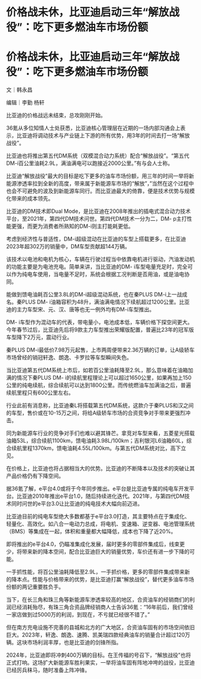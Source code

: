 # 价格战未休，比亚迪启动三年“解放战役”：吃下更多燃油车市场份额

# 价格战未休，比亚迪启动三年“解放战役”：吃下更多燃油车市场份额

文｜韩永昌

编辑｜李勤 杨轩

比亚迪的价格战远未结束，总攻刚刚开始。

36氪从多位知情人士处获悉，比亚迪核心管理层在近期的一场内部沟通会上表示，比亚迪将调动技术与产业链上下游的所有优势，用3年的时间去打一场“解放战役”。

比亚迪也将推出第五代DM系统（双模混合动力系统）配合“解放战役”。“第五代DM-i百公里油耗2.9L，满油满电可以跑接近2000公里。”有与会人士称。

比亚迪“解放战役”最大的目标是吃下更多的油车市场份额，用三年的时间一举将新能源渗透率拉到全新的高度，带来属于新能源车市场的“解放”，”当然在这个过程中也会不可避免的波及到新能源车同行。而比亚迪最大的倚靠，便是技术优势与规模化带来的成本领先。

比亚迪的DM技术即Dual Mode，是比亚迪在2008年推出的插电式混合动力技术平台，至2021年，第四代DM技术问世。第四代DM技术一分为二，DM-
p主打性能更强，而更为消费者所熟知的DM-i则主打能耗更低。

考虑到经济性与普适性，DM-i超级混动在比亚迪的车型上搭载更多，在比亚迪2023年超302万的销量中，DM车型贡献超144万辆。

该技术以电池和电机为核心，车辆在行驶过程当中依靠电机进行驱动，汽油发动机的功能主要是为电池充电。简单来讲，当比亚迪的DM-
i车型电量充足时，完全可以作为纯电车使用，当电量不足时，系统会根据工况判断是否用油，或是油电协同。

能做到馈电油耗百公里3.8L的DM-i超级混动系统，也在秦PLUS DM-i上一战成名。秦PLUS DM-
i油箱容积为48升，满油满电情况下续航超过1200公里。比亚迪的主力车型宋、元、汉、唐等也无一例外均有DM-i车型推出。

DM-
i车型作为混动车的代表，带电量小，电池成本低，车辆价格下探空间更大。今年春节过后，比亚迪先后将9款主力车型推出荣耀版配置，普遍比23年的冠军版车型降下2万元，震动行业。

秦PLUS DM-i最低价7.98万元起售，上市两周便带来2.36万辆的订单，让A级轿车市场曾经的销冠轩逸、朗逸、卡罗拉等车型瞬间失色。

当比亚迪第五代DM系统上市后，如若百公里油耗降至2.9L，那么意味着在油箱加满的情况下秦PLUS DM-
i的续航里程理论上可以超过1650公里，如果再加上150公里的纯电续航，综合续航可以达到1800公里。而传统燃油车加满油之后，普遍续航里程只有600公里左右。

行业此前有消息称，比亚迪秦L将搭载第五代DM系统，这款介于秦PLUS和汉之间的车型，售价或在10-15万之间，将给A级轿车市场的合资竞争对手带来更强烈冲击。

同为新能源车行业的竞争对手们也难以避其锋芒。拿竞对车型来看，五菱星光搭载油箱53L，综合续航1100km，馈电油耗3.98L/100km；吉利银河L6油箱60L，综合续航里程1370km，馈电油耗4.55L/100km。与第五代DM系统对比，高下立见。

在价格上，比亚迪也将占据相当大的优势。比亚迪的不断降本以及技术的突破让其产品价格仍有下降空间。

据36氪了解，e平台4.0或将于今年同步推出。e平台是比亚迪专属的纯电车开发平台。比亚迪2010年推出e平台1.0，随后持续进化迭代。2021年，与第四代DM技术同时问世的e平台3.0让比亚迪的纯电技术大幅向前迈进。

比亚迪目前的纯电车型绝大多数都基于e平台3.0打造，其主要特点在于集成化、轻量化、高效化。如八合一电动力总成，将电机、变速箱、逆变器、电池管理系统（BMS）等集成在一起，体积和重量都大幅降低，成本也下降了近20%。

即将推出的e平台4.0，仍瞄准集成化发展，届时更多的零部件集成后，线束更少，将带来新的降本空间，配合比亚迪巨大的销量优势，车价还有进一步下降的可能。

一手抓性能，将百公里油耗降低至2.9L，一手抓价格，更多的零部件集成带来新的降本点。性能与价格带来的优势，是比亚迪打赢“解放战役”，替代更多油车市场份额的两记重要胜负手。

当下，在长三角和珠三角等新能源车渗透率较高的地区，合资油车的经销商们的利润已经消耗殆尽，有珠三角合资品牌经销商人士告诉36氪：“16年前后，我们曾经一家店做到过5000万的利润，到现在，不亏就已经很不错了。”

但在南方充电设施不完善的县城和北方的广大地区，合资油车固有的市场空间依旧巨大。2023年，轩逸、朗逸、速腾、凯美瑞四款经典油车的销量合计超过120万辆。这块市场利润丰厚，也是比亚迪的剑锋所指。

2024年，比亚迪即将冲刺400万辆的目标。在王传福的号召下，“解放战役”也将正式打响。这场扩大新能源车胜利果实，一举将油车固有阵地冲垮的战役，比亚迪已经厉兵秣马，随时准备上阵冲锋。

